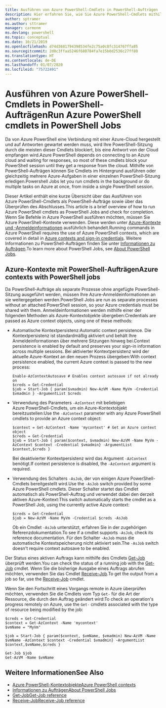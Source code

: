 ```yaml
---
title: Ausführen von Azure PowerShell-Cmdlets in PowerShell-Aufträgen
description: Hier erfahren Sie, wie Sie Azure PowerShell-Cmdlets mithilfe von „-AsJob“ und „Start-Job“ parallel oder als Hintergrundaufgaben ausführen.
author: sptramer
ms.author: sttramer
manager: carmonm
ms.devlang: powershell
ms.topic: conceptual
ms.date: 10/21/2019
ms.openlocfilehash: d74d3681794398534fe2c75a0c8fc314767ffa85
ms.sourcegitcommit: 2d0c3ffaa5246f680784fa7e15b0d2536c27ff80
ms.translationtype: HT
ms.contentlocale: de-DE
ms.lasthandoff: 01/07/2020
ms.locfileid: "75722491"
---
```

# <a name="run-azure-powershell-cmdlets-in-powershell-jobs"></a><span data-ttu-id="c39d5-103">Ausführen von Azure PowerShell-Cmdlets in PowerShell-Aufträgen</span><span class="sxs-lookup"><span data-stu-id="c39d5-103">Run Azure PowerShell cmdlets in PowerShell Jobs</span></span>

<span data-ttu-id="c39d5-104">Da von Azure PowerShell eine Verbindung mit einer Azure-Cloud hergestellt und auf Antworten gewartet werden muss, wird Ihre PowerShell-Sitzung durch die meisten dieser Cmdlets blockiert, bis eine Antwort von der Cloud empfangen wird.</span><span class="sxs-lookup"><span data-stu-id="c39d5-104">Azure PowerShell depends on connecting to an Azure cloud and waiting for responses, so most of these cmdlets block your PowerShell session until they get a response from the cloud.</span></span>
<span data-ttu-id="c39d5-105">Mithilfe von PowerShell-Aufträgen können Sie Cmdlets im Hintergrund ausführen oder gleichzeitig mehrere Azure-Aufgaben in einer einzelnen PowerShell-Sitzung erledigen.</span><span class="sxs-lookup"><span data-stu-id="c39d5-105">Powershell Jobs let you run cmdlets in the background or do multiple tasks on Azure at once, from inside a single PowerShell session.</span></span>

<span data-ttu-id="c39d5-106">Dieser Artikel enthält eine kurze Übersicht über das Ausführen von Azure PowerShell-Cmdlets als PowerShell-Aufträge sowie über das Überprüfen des Abschlusses.</span><span class="sxs-lookup"><span data-stu-id="c39d5-106">This article is a brief overview of how to run Azure PowerShell cmdlets as PowerShell Jobs and check for completion.</span></span> <span data-ttu-id="c39d5-107">Wenn Sie Befehle in Azure PowerShell ausführen möchten, müssen Sie Azure PowerShell-Kontexte verwenden. Diese werden unter [Azure-Kontexte und -Anmeldeinformationen](context-persistence.md) ausführlich behandelt.</span><span class="sxs-lookup"><span data-stu-id="c39d5-107">Running commands in Azure PowerShell requires the use of Azure PowerShell contexts, which are covered in detail in [Azure contexts and sign-in credentials](context-persistence.md).</span></span>
<span data-ttu-id="c39d5-108">Weitere Informationen zu PowerShell-Aufträgen finden Sie unter [Informationen zu Aufträgen](/powershell/module/microsoft.powershell.core/about/about_jobs).</span><span class="sxs-lookup"><span data-stu-id="c39d5-108">To learn more about PowerShell Jobs, see [About PowerShell Jobs](/powershell/module/microsoft.powershell.core/about/about_jobs).</span></span>

## <a name="azure-contexts-with-powershell-jobs"></a><span data-ttu-id="c39d5-109">Azure-Kontexte mit PowerShell-Aufträgen</span><span class="sxs-lookup"><span data-stu-id="c39d5-109">Azure contexts with PowerShell jobs</span></span>

<span data-ttu-id="c39d5-110">Da PowerShell-Aufträge als separate Prozesse ohne angefügte PowerShell-Sitzung ausgeführt werden, müssen Ihre Azure-Anmeldeinformationen an sie weitergegeben werden.</span><span class="sxs-lookup"><span data-stu-id="c39d5-110">PowerShell Jobs are run as separate processes without an attached PowerShell session, so your Azure credentials must be shared with them.</span></span> <span data-ttu-id="c39d5-111">Anmeldeinformationen werden mithilfe einer der folgenden Methoden als Azure-Kontextobjekte übergeben:</span><span class="sxs-lookup"><span data-stu-id="c39d5-111">Credentials are passed as Azure context objects, using one of these methods:</span></span>

* <span data-ttu-id="c39d5-112">Automatische Kontextpersistenz:</span><span class="sxs-lookup"><span data-stu-id="c39d5-112">Automatic context persistence.</span></span> <span data-ttu-id="c39d5-113">Die Kontextpersistenz ist standardmäßig aktiviert und behält Ihre Anmeldeinformationen über mehrere Sitzungen hinweg bei.</span><span class="sxs-lookup"><span data-stu-id="c39d5-113">Context persistence is enabled by default and preserves your sign-in information across multiple sessions.</span></span> <span data-ttu-id="c39d5-114">Bei aktivierter Kontextpersistenz wird der aktuelle Azure-Kontext an den neuen Prozess übergeben:</span><span class="sxs-lookup"><span data-stu-id="c39d5-114">With context persistence enabled, the current Azure context is passed to the new process:</span></span>

  ```azurepowershell-interactive
  Enable-AzContextAutosave # Enables context autosave if not already on
  $creds = Get-Credential
  $job = Start-Job { param($vmadmin) New-AzVM -Name MyVm -Credential $vmadmin } -ArgumentList $creds
  ```

* <span data-ttu-id="c39d5-115">Verwendung des Parameters `-AzContext` mit beliebigen Azure PowerShell-Cmdlets, um ein Azure-Kontextobjekt bereitzustellen:</span><span class="sxs-lookup"><span data-stu-id="c39d5-115">Use the `-AzContext` parameter with any Azure PowerShell cmdlets to provide an Azure context object:</span></span>

  ```azurepowershell-interactive
  $context = Get-AzContext -Name 'mycontext' # Get an Azure context object
  $creds = Get-Credential
  $job = Start-Job { param($context, $vmadmin) New-AzVM -Name MyVm -AzContext $context -Credential $vmadmin} -ArgumentList $context,$creds }
  ```

  <span data-ttu-id="c39d5-116">Bei deaktivierter Kontextpersistenz wird das Argument `-AzContext` benötigt.</span><span class="sxs-lookup"><span data-stu-id="c39d5-116">If context persistence is disabled, the `-AzContext` argument is required.</span></span>

* <span data-ttu-id="c39d5-117">Verwendung des Schalters `-AsJob`, der von einigen Azure PowerShell-Cmdlets bereitgestellt wird.</span><span class="sxs-lookup"><span data-stu-id="c39d5-117">Use the `-AsJob` switch provided by some Azure PowerShell cmdlets.</span></span> <span data-ttu-id="c39d5-118">Dieser Schalter startet das Cmdlet automatisch als PowerShell-Auftrag und verwendet dabei den derzeit aktiven Azure-Kontext:</span><span class="sxs-lookup"><span data-stu-id="c39d5-118">This switch automatically starts the cmdlet as a PowerShell Job, using the currently active Azure context:</span></span>

  ```azurepowershell-interactive
  $creds = Get-Credential
  $job = New-AzVM -Name MyVm -Credential $creds -AsJob
  ```

  <span data-ttu-id="c39d5-119">Ob ein Cmdlet `-AsJob` unterstützt, erfahren Sie in der zugehörigen Referenzdokumentation.</span><span class="sxs-lookup"><span data-stu-id="c39d5-119">To see if a cmdlet supports `-AsJob`, check its reference documentation.</span></span> <span data-ttu-id="c39d5-120">Für den Schalter `-AsJob` muss die automatische Kontextspeicherung nicht aktiviert sein.</span><span class="sxs-lookup"><span data-stu-id="c39d5-120">The `-AsJob` switch doesn't require context autosave to be enabled.</span></span>

<span data-ttu-id="c39d5-121">Der Status eines aktiven Auftrags kann mithilfe des Cmdlets [Get-Job](/powershell/module/microsoft.powershell.core/get-job) überprüft werden.</span><span class="sxs-lookup"><span data-stu-id="c39d5-121">You can check the status of a running job with the [Get-Job](/powershell/module/microsoft.powershell.core/get-job) cmdlet.</span></span> <span data-ttu-id="c39d5-122">Wenn Sie die bisherige Ausgabe eines Auftrags abrufen möchten, verwenden Sie das Cmdlet [Receive-Job](/powershell/module/microsoft.powershell.core/receive-job).</span><span class="sxs-lookup"><span data-stu-id="c39d5-122">To get the output from a job so far, use the [Receive-Job](/powershell/module/microsoft.powershell.core/receive-job) cmdlet.</span></span>

<span data-ttu-id="c39d5-123">Wenn Sie den Fortschritt eines Vorgangs remote in Azure überprüfen möchten, verwenden Sie die Cmdlets vom Typ `Get-` für die Art der Ressource, die durch den Auftrag geändert wird:</span><span class="sxs-lookup"><span data-stu-id="c39d5-123">To check an operation's progress remotely on Azure, use the `Get-` cmdlets associated with the type of resource being modified by the job:</span></span>

```azurepowershell-interactive
$creds = Get-Credential
$context = Get-AzContext -Name 'mycontext'
$vmName = "MyVm"

$job = Start-Job { param($context, $vmName, $vmadmin) New-AzVM -Name $vmName -AzContext $context -Credential $vmadmin} -ArgumentList $context,$vmName,$creds }

Get-Job $job
Get-AzVM -Name $vmName
```

## <a name="see-also"></a><span data-ttu-id="c39d5-124">Weitere Informationen</span><span class="sxs-lookup"><span data-stu-id="c39d5-124">See Also</span></span>

* [<span data-ttu-id="c39d5-125">Azure PowerShell-Kontextobjekte</span><span class="sxs-lookup"><span data-stu-id="c39d5-125">Azure PowerShell contexts</span></span>](context-persistence.md)
* [<span data-ttu-id="c39d5-126">Informationen zu Aufträgen</span><span class="sxs-lookup"><span data-stu-id="c39d5-126">About PowerShell Jobs</span></span>](/powershell/module/microsoft.powershell.core/about/about_jobs)
* [<span data-ttu-id="c39d5-127">Get-Job</span><span class="sxs-lookup"><span data-stu-id="c39d5-127">Get-Job reference</span></span>](/powershell/module/microsoft.powershell.core/get-job)
* [<span data-ttu-id="c39d5-128">Receive-Job</span><span class="sxs-lookup"><span data-stu-id="c39d5-128">Receive-Job reference</span></span>](/powershell/module/microsoft.powershell.core/receive-job)
